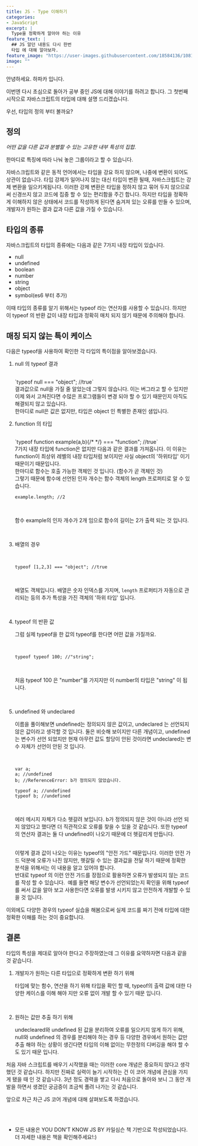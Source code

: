 ```yaml
---
title: JS - Type 이해하기
categories:
- JavaScript
excerpt: |
  Type을 정확하게 알아야 하는 이유
feature_text: |
  ## JS 알던 내용도 다시 한번
  타입 에 대해 알아보자.
feature_image: "https://user-images.githubusercontent.com/18584136/108192818-13e88b80-7158-11eb-8e83-ba27f58866c0.jpg"
image: ""
---
```


안녕하세요. 하파카 입니다.

이번엔 다시 초심으로 돌아가 공부 중인 JS에 대해 이야기를 하려고 합니다. 그 첫번째 시작으로 자바스크립트의 타입에 대해 설명 드리겠습니다.

우선, 타입의 정의 부터 볼까요?

## 정의

*어떤 값을 다른 값과 분별할 수 있는 고유한 내부 특성의 집합.*

한마디로 특징에 따라 나눠 놓은 그룹이라고 할 수 있습니다.

자바스크립트와 같은 동적 언어에서는 타입을 강요 하지 않으며, 나중에 변환이 되어도 상관이 없습니다. 타입 강제가 일어나지 않는 대신 타입이 변환 될때, 자바스크립트는 강제 변환을 일으키게됩니다. 이러한 강제 변환은 타입을 정하지 않고 묶어 두지 않으므로써 신경쓰지 않고 코드에 집중 할 수 있는 편리함을 주긴 합니다. 하지만 타입을 정확하게 이해하지 않은 상태에서 코드를 작성하게 된다면 숨겨져 있는 오류를 만들 수 있으며, 개발자가 원하는 결과 값과 다른 값을 가질 수 있습니다.

## 타입의 종류

자바스크립트의 타입의 종류에는 다음과 같은 7가지 내장 타입이 있습니다. 

- null
- undefined
- boolean
- number
- string
- object
- symbol(es6 부터 추가)

이때 타입의 종류를 알기 위해서는 typeof 라는 연산자를 사용할 수  있습니다. 하지만 이 typeof 의 반환 값이 내장 타입과 정확히 매치 되지 않기 때문에 주의해야 합니다.

## 매칭 되지 않는 특이 케이스

다음은 typeof을 사용하여 확인한 각 타입의 특이점을 알아보겠습니다.

1. null 의 typeof 결과
   
   <br>
    `typeof null === "object"; //true`

    <br>
    결과값으로 null을 가질 줄 알았는데 그렇지 않습니다. 이는 버그라고 할 수 있지만 이제 와서 고쳐진다면 수많은 프로그램들이 변경 되야 할 수 있기 때문인지 아직도 해결되지 않고 있습니다.
    
    <br>
    한마디로 null은 값은 없지만, 타입은 object 인 특별한 존재인 샘입니다.

    <br>

2. function 의 타입
   
    <br>
    `typeof function example(a,b){/* */} === "function"; //true` 
    
    <br>
    7가지 내장 타입에 function은 없지만 다음과 같은 결과를 가져옵니다. 이 이유는 function이 최상위 레벨의 내장 타입처럼 보이지만 사실 object의 '하위타입' 이기 때문이기 때문입니다.  

    <br>
    한마디로 함수는 호출 가능한 객체인 것 입니다. (함수가 곧 객체인 것)

    <br>
    그렇기 때문에 함수에 선언된 인자 개수는 함수 객체의 length 프로퍼티로 알 수 있습니다. 

    <br>

    `example.length; //2`

    <br>

    함수 example의 인자 개수가 2개 임으로 함수의 길이는 2가 출력 되는 것 입니다. 

    <br>

3. 배열의 경우
   
    <br>

    `typeof [1,2,3] === "object"; //true `

    <br>

    배열도 객체입니다. 배열은 숫자 인덱스를 가지며, `length` 프로퍼티가 자동으로 관리되는 등의 추가 특성을 가진 객체의 '하위 타입' 입니다.

    <br>

4. typeof 의 반환 값
   
    그럼 실제 typeof을 한 값의 typeof를 한다면 어떤 값을 가질까요.

    <br>

    `typeof typeof 100; //"string";`

    <br>

    처음 typeof 100 은 "number"를 가지지만 이 number의 타입은 "string" 이 됩니다.
   
    <br>

5. undefined 와 undeclared
   
    이름을 풀이해보면 undefined는 정의되지 않은 값이고, undeclared 는 선언되지 않은 값이라고 생각할 것 입니다. 둘은 비슷해 보이지만 다른 개념이고, undefined는 변수가 선언 되었지만 현재 아무런 값도 할당이 안된 것이라면 undeclared는 변수 자체가 선언이 안된 것 입니다. 

    <br>

    ```
    var a;
    a; //undefined
    b; //ReferenceError: b가 정의되지 않았습니다.

    typeof a; //undefined 
    typeof b; //undefined
    ```

    <br>

    에러 메시지 자체가 다소 헷갈려 보입니다. b가 정의되지 않은 것이 아니라 선언 되지 않았다고 했다면 더 직관적으로 오류를 찾을 수 있을 것 같습니다. 또한 typeof의 연산자 결과는 둘 다 undefined이 나오기 때문에 더 헷갈리게 만듭니다. 

    <br>
    이렇게 결과 값이 나오는 이유는 typeof의 "안전 가드" 때문입니다. 이러한 안전 가드 덕분에 오류가 나진 않지만, 헷갈릴 수 있는 결과값을 전달 하기 때문에 정확한 분석을 위해서는 이 내용을 알고 있어야 합니다. 

    <br>
    반대로 typeof 의 이런 안전 가드를 장점으로 활용하면 오류가 발생되지 않는 코드를 작성 할 수 있습니다.  예를 들면 해당 변수가 선언되었는지 확인을 위해 typeof를 써서 값을 알아 보고 사용한다면 오류를 발생 시키지 않고 안전하게 개발할 수 있을 것 입니다.

    <br>

이외에도 다양한 경우의 typeof 실습을 해봄으로써 실제 코드를 짜기 전에 타입에 대한 정확한 이해를 하는 것이 중요합니다. 

## 결론

타입의 특성을 제대로 알아야 한다고 주장하였는데 그 이유를 요약하자면 다음과 같을 것 같습니다.

1. 개발자가 원하는 다른 타입으로 정확하게 변환 하기 위해 
   
	타입에 맞는 함수, 연산을 하기 위해 타입을 확인 할 때, typeof의 출력 값에 대한 다양한 케이스를 이해 해야 지만 오류 없이 개발 할 수 있기 때문 입니다.
    
    <br>
2. 원하는 값만 추출 하기 위해
   
	undecleared와 undefined 된 값을 분리하여 오류를 일으키지 않게 하기 위해, null와 undefined 의 경우를 분리해야 하는 경우 등 다양한 경우에서 원하는 값만 추출 해야 하는 상황이 생긴다면 타입의 이해 없이는 무한정의 디버깅을 해야 할 수도 있기 때문 입니다.
	
	
처음 자바 스크립트를 배우기 시작했을 때는 이러한 core 개념은 중요하지 않다고 생각했던 것 같습니다. 하지만 진짜로 실력이 늘기 시작하는 건 이 코어 개념에 관심을 가지게 됐을 때 인 것 같습니다. 3년 정도 경력을 쌓고 다시 처음으로 돌아와 보니 그 동안 개발을 하면서 생겼던 궁금증이 조금씩 풀려 나가는 것 같습니다. 

앞으로 차근 차근 JS 코어 개념에 대해 살펴보도록 하겠습니다. 


<br>
    
<br>
    

* 모든 내용은 YOU DON'T KNOW JS BY 카일심슨 책 기반으로 작성되었습니다. 더 자세한 내용은 책을 확인해주세요!:) 


<br>
    